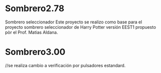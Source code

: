 # Sombrero2.78
 Sombrero seleccionador
 Este proyecto se realizo como base para el proyecto sombrero seleccionador de Harry Potter
 versión EEST1 propuesto pòr el Prof. Matias Aldana.
 # Sombrero3.00 
//se realiza cambio a verificación por pulsadores estandard.
